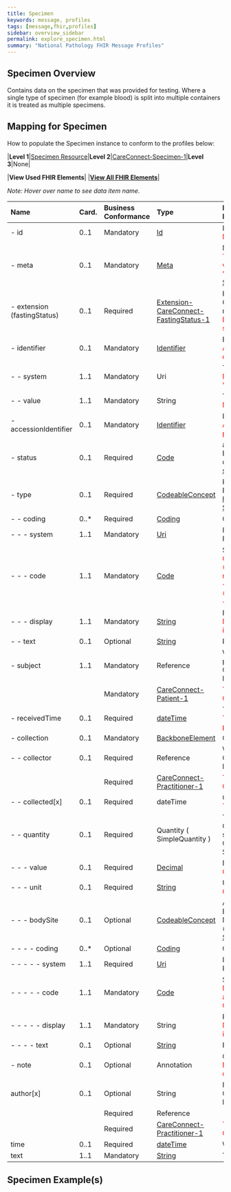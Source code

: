 ```yaml
---
title: Specimen
keywords: message, profiles
tags: [message,fhir,profiles]
sidebar: overview_sidebar
permalink: explore_specimen.html
summary: "National Pathology FHIR Message Profiles"
---
```


## Specimen Overview ##


Contains data on the specimen that was provided for testing. Where a single type of specimen (for example blood) is split into multiple containers it is treated as multiple specimens.


## Mapping for Specimen ##

How to populate the Specimen instance to conform to the profiles below:

|**Level 1**|[Specimen Resource](http://hl7.org/fhir/stu3/specimen.html)|**Level 2**|[CareConnect-Specimen-1](https://fhir.hl7.org.uk/STU3/StructureDefinition/CareConnect-Specimen-1)|**Level 3**|None|

|**View Used FHIR Elements**|    |**[View All FHIR Elements](explore_specimen_all.html#mapping-for-patient)**|

*Note: Hover over name to see data item name.*

|  **Name** | **Card.** | **Business Conformance** | **Type** | **Description, Constraints and mapping for National Pathology Implementation** |  |  |  |  |  |  |  |  |  |  |
| :--- | :--- | :--- | :--- | :--- | --- | --- | --- | --- | --- | --- | --- | --- | --- | --- |
|  - id | 0..1 | Mandatory | [Id](http://hl7.org/fhir/stu3/datatypes.html#id "Id") | Logical id of this artifact<br/><font color="red">Must contain a UUID to identify the instance of a specimen</font> |  |  |  |  |  |  |  |  |  |  |
|  - meta | 0..1 | Mandatory | [Meta](http://hl7.org/fhir/stu3/resource.html#Meta "Meta") | Metadata about the resource<br/><font color="red">The value attribute of the profile element MUST contain the value 'https://fhir.nhs.uk/STU3/StructureDefinition/CareConnect-Specimen-1'</font> |  |  |  |  |  |  |  |  |  |  |
|  - extension (fastingStatus) | 0..1 | Required | [Extension-CareConnect-FastingStatus-1](https://fhir.hl7.org.uk/STU3/StructureDefinition/Extension-CareConnect-FastingStatus-1 "Extension-CareConnect-FastingStatus-1") | Fasting Status<br/>Constraint (ext-1): Must have either extensions or value[x], not both<br/><font color="red">Details of the fasting status of the patient at time of specimen collection</font> |  |  |  |  |  |  |  |  |  |  |
|  - identifier | 0..1 | Mandatory | [Identifier](http://hl7.org/fhir/stu3/datatypes.html#identifier "Identifier") | External Identifier<br/><font color="red">A business level identifier for the specimen supplied by the collecting/requesting organisation. eg. GP Practice</font> |  |  |  |  |  |  |  |  |  |  |
|  - - system | 1..1 | Mandatory | Uri | The namespace for the identifier value<br/><font color="red">MUST contain the value 'https://tools.ietf.org/html/rfc4122'.</font> |  |  |  |  |  |  |  |  |  |  |
|  - - value | 1..1 | Mandatory | String | The value that is unique<br/><font color="red">MUST contain a UUID</font> |  |  |  |  |  |  |  |  |  |  |
|  - accessionIdentifier | 0..1 | Mandatory | [Identifier](http://hl7.org/fhir/stu3/datatypes.html#identifier "Identifier") | Identifier assigned by the lab<br/><font color="red">A business level identifier for the specimen supplied by the performing organisation. eg. Lab performing the test.</font> |  |  |  |  |  |  |  |  |  |  |
|  - status | 0..1 | Required | [Code](http://hl7.org/fhir/stu3/datatypes.html#code "Code") | available : unavailable : unsatisfactory : entered-in-error<br/>Binding (required): Codes providing the status/availability of a specimen. (http://hl7.org/fhir/stu3/valueset-specimen-status.html ) |  |  |  |  |  |  |  |  |  |  |
|  - type | 0..1 | Required | [CodeableConcept](http://hl7.org/fhir/stu3/datatypes.html#codeableconcept "CodeableConcept") | Kind of material that forms the specimen<br/>Binding (required): The type of the specimen. ( https://fhir.hl7.org.uk/STU3/ValueSet/CareConnect-SpecimenType-1 ) |  |  |  |  |  |  |  |  |  |  |
|  - - coding | 0..* | Required | [Coding](http://hl7.org/fhir/stu3/datatypes.html#coding "Coding") | Code defined by a terminology system |  |  |  |  |  |  |  |  |  |  |
|  - - - system | 1..1 | Mandatory | [Uri](http://hl7.org/fhir/stu3/datatypes.html#uri "Uri") | Identity of the terminology system<br/>Fixed Value: http://snomed.info/sct |  |  |  |  |  |  |  |  |  |  |
|  - - - code | 1..1 | Mandatory | [Code](http://hl7.org/fhir/stu3/datatypes.html#code "Code") | Symbol in syntax defined by the system<br/><font color="red">Code MUST be from: <br/>(<105590001 :Substance (substance):(in which case method and site should also be populated)OR <br/><49755003 :Morphologically abnormal structure (morphologic abnormality):OR <br/>< 260787004 :Physical object (physical object))</font> |  |  |  |  |  |  |  |  |  |  |
|  - - - display | 1..1 | Mandatory | [String](http://hl7.org/fhir/stu3/datatypes.html#string "String") | Representation defined by the system<br/><font color="red">MUST contain a SNOMED CT display name that matches to its equivalent SNOMED CT code</font> |  |  |  |  |  |  |  |  |  |  |
|  - - text | 0..1 | Optional | [String](http://hl7.org/fhir/stu3/datatypes.html#string "String") | Plain text representation of the concept |  |  |  |  |  |  |  |  |  |  |
|  - subject | 1..1 | Mandatory | Reference | Where the specimen came from. This may be from the patient(s) or from the environment or a device<br/>Constraint (ref-1): SHALL have a contained resource if a local reference is provided |  |  |  |  |  |  |  |  |  |  |
|   |  | Mandatory | [CareConnect-Patient-1](https://fhir.hl7.org.uk/STU3/StructureDefinition/CareConnect-Patient-1 "CareConnect-Patient-1") | <font color="red">This MUST be to the patient resource profiled as CareConnect-Patient-1</font> |  |  |  |  |  |  |  |  |  |  |
|  - receivedTime | 0..1 | Required | [dateTime](http://hl7.org/fhir/stu3/datatypes.html#datetime "dateTime") | The time when specimen was received for processing<br/><font color="red">The date and time on which the specimen was received for processing.</font> |  |  |  |  |  |  |  |  |  |  |
|  - collection | 0..1 | Mandatory | [BackboneElement](http://hl7.org/fhir/stu3/backboneelement.html "BackboneElement") | Collection details |  |  |  |  |  |  |  |  |  |  |
|  - - collector | 0..1 | Required | Reference | Who collected the specimen<br/>Constraint (ref-1): SHALL have a contained resource if a local reference is provided |  |  |  |  |  |  |  |  |  |  |
|   |  | Required | [CareConnect-Practitioner-1](https://fhir.hl7.org.uk/STU3/StructureDefinition/CareConnect-Practitioner-1 "CareConnect-Practitioner-1") | <font color="red">This MUST be to the Practitioner resource profiled as CareConnect-Practitioner-1</font> |  |  |  |  |  |  |  |  |  |  |
|  - - collected[x] | 0..1 | Required | dateTime | Collection time<br/><font color="red">The date and time on which the specimen was collected.</font> |  |  |  |  |  |  |  |  |  |  |
|  - - quantity | 0..1 | Required | Quantity ( SimpleQuantity ) | The quantity of specimen collected<br/>Constraint (qty-3): If a code for the unit is present, the system SHALL also be present<br/>Constraint (sqty-1): The comparator is not used on a SimpleQuantity |  |  |  |  |  |  |  |  |  |  |
|  - - - value | 0..1 | Required | [Decimal](http://hl7.org/fhir/stu3/datatypes.html#decimal "Decimal") | Numerical value (with implicit precision)<br/><font color="red">Collected Specimen Quantity</font><br/> |  |  |  |  |  |  |  |  |  |  |
|  - - - unit | 0..1 | Required | [String](http://hl7.org/fhir/stu3/datatypes.html#string "String") | Unit representation<br/><font color="red">Collected Specimen Quantity Unit of Measure Text</font> |  |  |  |  |  |  |  |  |  |  |
|  - - - bodySite | 0..1 | Optional | [CodeableConcept](http://hl7.org/fhir/stu3/datatypes.html#codeableconcept "CodeableConcept") | Anatomical collection site<br/>Binding (required): Codes describing anatomical locations. May include laterality. (https://fhir.hl7.org.uk/STU3/ValueSet/CareConnect-SpecimenBodySite-1 ) |  |  |  |  |  |  |  |  |  |  |
|  - - - - coding | 0..* | Optional | [Coding](http://hl7.org/fhir/stu3/datatypes.html#coding "Coding") | Code defined by a terminology system |  |  |  |  |  |  |  |  |  |  |
|  - - - - - system | 1..1 | Required | [Uri](http://hl7.org/fhir/stu3/datatypes.html#uri "Uri") | Identity of the terminology system<br/>Fixed Value: http://snomed.info/sct |  |  |  |  |  |  |  |  |  |  |
|  - - - - - code | 1..1 | Mandatory | [Code](http://hl7.org/fhir/stu3/datatypes.html#code "Code") | Symbol in syntax defined by the system<br/><font color="red">MUST be code from: < 442083009 : Anatomical or acquired body structure<br/>OR < 49755003 : Morphologically abnormal structure</font> |  |  |  |  |  |  |  |  |  |  |
|  - - - - - display | 1..1 | Mandatory | String | Representation defined by the system<br/><font color="red">MUST contain a SNOMED CT display name that matches to its equivalent SNOMED CT code</font> |  |  |  |  |  |  |  |  |  |  |
|  - - - - text | 0..1 | Optional | [String](http://hl7.org/fhir/stu3/datatypes.html#string "String") | Plain text representation of the concept |  |  |  |  |  |  |  |  |  |  |
|  - note | 0..1 | Optional | Annotation | Comments<br/><font color="red">Notes/comments relating to the specimen taken by the collection and/or performing organisation or HCP.</font> |  |  |  |  |  |  |  |  |  |  |
|  author[x] | 0..1 | Optional | String | Individual responsible for the annotation<br/>Constraint (ref-1): SHALL have a contained resource if a local reference is provided |  |  |  |  |  |  |  |  |  |  |
|   |  | Required | Reference |  |  |  |  |  |  |  |  |  |  |  |
|   |  | Required | [CareConnect-Practitioner-1](https://fhir.hl7.org.uk/STU3/StructureDefinition/CareConnect-Practitioner-1 "CareConnect-Practitioner-1") | <font color="red">This MUST be to the Practitioner resource profiled as CareConnect-Practitioner-1</font> |  |  |  |  |  |  |  |  |  |  |
|  time | 0..1 | Required | [dateTime](http://hl7.org/fhir/stu3/datatypes.html#datetime "dateTime") | When the annotation was made |  |  |  |  |  |  |  |  |  |  |
|  text | 1..1 | Mandatory | [String](http://hl7.org/fhir/stu3/datatypes.html#string "String") | The annotation - text content |  |  |  |  |  |  |  |  |  |  |
## Specimen Example(s) ##

<script src="https://gist.github.com/IOPS-DEV/0b2c6db045751a7b17e7e03a6fab541e.js"></script>
